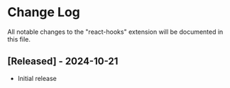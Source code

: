 # Change Log

All notable changes to the "react-hooks" extension will be documented in this file.

## [Released] - 2024-10-21

- Initial release
